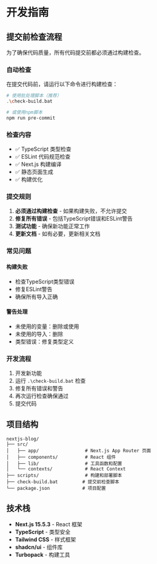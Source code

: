 # 开发指南

## 提交前检查流程

为了确保代码质量，所有代码提交前都必须通过构建检查。

### 自动检查

在提交代码前，请运行以下命令进行构建检查：

```bash
# 使用批处理脚本（推荐）
.\check-build.bat

# 或使用npm脚本
npm run pre-commit
```

### 检查内容

- ✅ TypeScript 类型检查
- ✅ ESLint 代码规范检查
- ✅ Next.js 构建编译
- ✅ 静态页面生成
- ✅ 构建优化

### 提交规则

1. **必须通过构建检查** - 如果构建失败，不允许提交
2. **修复所有错误** - 包括TypeScript错误和ESLint警告
3. **测试功能** - 确保新功能正常工作
4. **更新文档** - 如有必要，更新相关文档

### 常见问题

#### 构建失败
- 检查TypeScript类型错误
- 修复ESLint警告
- 确保所有导入正确

#### 警告处理
- 未使用的变量：删除或使用
- 未使用的导入：删除
- 类型错误：修复类型定义

### 开发流程

1. 开发新功能
2. 运行 `.\check-build.bat` 检查
3. 修复所有错误和警告
4. 再次运行检查确保通过
5. 提交代码

## 项目结构

```
nextjs-blog/
├── src/
│   ├── app/                 # Next.js App Router 页面
│   ├── components/          # React 组件
│   ├── lib/                 # 工具函数和配置
│   └── contexts/            # React Context
├── scripts/                 # 构建和部署脚本
├── check-build.bat         # 提交前检查脚本
└── package.json            # 项目配置
```

## 技术栈

- **Next.js 15.5.3** - React 框架
- **TypeScript** - 类型安全
- **Tailwind CSS** - 样式框架
- **shadcn/ui** - 组件库
- **Turbopack** - 构建工具

